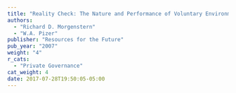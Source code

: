 ```yaml
---
title: "Reality Check: The Nature and Performance of Voluntary Environmental Programs in the United States, Europe, and Japan"
authors:
  - "Richard D. Morgenstern"
  - "W.A. Pizer"
publisher: "Resources for the Future"
pub_year: "2007"
weight: "4"
r_cats:
  - "Private Governance"
cat_weight: 4
date: 2017-07-28T19:50:05-05:00
---
```

